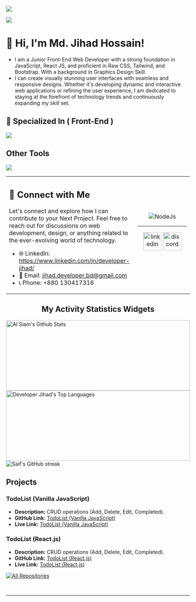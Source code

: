 ![](https://i.ibb.co/Y2KV7Y4/Linked-In-Cover-Design.gif)

![](https://komarev.com/ghpvc/?username=Developer-Jihad)

# 👋 Hi, I'm Md. Jihad Hossain!

- I am a Junior Front-End Web Developer with a strong foundation in JavaScript, React JS, and proficient in Raw CSS, Tailwind, and Bootstrap. With a background in Graphics Design Skill. </br>
- I can create visually stunning user interfaces with seamless and responsive designs. Whether it's developing dynamic and interactive web applications or refining the user experience, I am dedicated to staying at the forefront of technology trends and continuously expanding my skill set.

## 🧠 Specialized In ( Front-End )

<img src="https://skillicons.dev/icons?i=html,css,tailwind,bootstrap,js,react,firebase,mongodb,express,nodejs," />

## Other Tools

<img src="https://skillicons.dev/icons?i=vscode,figma,vite,vercel,netlify,illustrator,photoshop," />

<table>
<tr>
<td>
<h2>🔗 Connect with Me</h2>
<p>
Let's connect and explore how I can contribute to your Next Project. Feel free to reach out for discussions on web development, design, or anything related to the ever-evolving world of technology.</p>

- 🌐 LinkedIn: https://www.linkedin.com/in/developer-jihad/
- 📧 Email: jihad.developer.bd@gmail.com
- 📞 Phone: +880 130417316

</td>
<td width="30%" align="center">
<img src="https://encrypted-tbn0.gstatic.com/images?q=tbn:ANd9GcRJAurr5ws458IO_ts5GT84SAAFQvqmiW_otZU0n-EtzrAYNXksA5rwBnALDp5kma8X55w&usqp=CAU" alt="NodeJs" with="400px">
<hr/>
<p >
<a href="https://www.linkedin.com/in/developer-jihad/" target="blank"><img align="center" src="https://user-images.githubusercontent.com/88904952/234979284-68c11d7f-1acc-4f0c-ac78-044e1037d7b0.png" alt="linkedin" height="50" /></a> 
<a href="https://discord.gg/__hazzaz" target="blank"><img align="center" src="https://user-images.githubusercontent.com/88904952/234982627-019fd336-6248-453c-9b05-97c13fd1d207.png" alt="discord" height="50" /></a>
</p>
</td>
</tr>
</table>

<h2 align="center">My Activity Statistics Widgets</h2>




<img alt="Al Siam's Github Stats" src="https://denvercoder1-github-readme-stats.vercel.app/api?username=Developer-Jihad&show_icons=true&count_private=true&theme=react&border_color=7F3FBF&bg_color=0D1117&title_color=F85D7F&icon_color=F8D866" height="192px" width="100%"/>

<img alt="Developer Jihad's Top Languages" src="https://denvercoder1-github-readme-stats.vercel.app/api/top-langs/?username=Developer-Jihad&langs_count=8&layout=compact&theme=react&border_color=7F3FBF&bg_color=0D1117&title_color=F85D7F&icon_color=F8D866" height="192px" width="100%"/>

<img src="https://github-readme-streak-stats.herokuapp.com/?user=Developer-Jihad&theme=radical&border=7F3FBF&background=0D1117" alt="Saif's GitHub streak"/>

## Projects

### TodoList (Vanilla JavaScript)

- **Description:** CRUD operations (Add, Delete, Edit, Completed).
- **GitHub Link:** [TodoList (Vanilla JavaScript)](https://github.com/RashedAbdullah/LogicBuild/tree/main/TodoList)
- **Live Link:** [TodoList (Vanilla JavaScript)](https://logic-build.vercel.app)

### TodoList (React.js)

- **Description:** CRUD operations (Add, Delete, Edit, Completed).
- **GitHub Link:** [TodoList (React.js)](https://github.com/habib16247/Reducer-TodoApp)
- **Live Link:** [TodoList (React.js)](https://reducer-todo-app-ashy.vercel.app/)

<p align="left">
  <a href="https://github.com/alsiam?tab=repositories" target="_blank"><img alt="All Repositories" title="All Repositories" src="https://img.shields.io/badge/-All%20Repos-2962FF?style=for-the-badge&logo=koding&logoColor=white"/></a>
</p>

<br/>
<hr/>
<br/>



<!---
<div style="display: flex; gap: 2rem;">
<img src="https://i.ibb.co/fQgM3xT/4781249.webp" alt="Html" height="50">
<img src="https://i.ibb.co/mC6xnTP/pngwing-com-2.png" alt="CSS" height="50">
<img src="https://i.ibb.co/9TZ5v54/New-Project-3.png" alt="JavaScript" height="50">
<img src="https://i.ibb.co/hM3rM1v/New-Project-6.png" alt="react" height="50">
<img src="https://i.ibb.co/C8FJ80X/pngwing-com-6.png" alt="Bootstrap" height="50">
<img src="https://i.ibb.co/zX1ws7q/New-Project-2.png" alt="Tailwind" height="50"> </br>
<img src="https://i.ibb.co/CHtY7xJ/pngwing-com-12.png" alt="Mongo" height="50">
<img src="https://i.ibb.co/RjtdC1y/New-Project-4.png" alt="Firebase" height="50">
<img src="https://i.ibb.co/2jM3X3F/pngwing-com-13.png" alt="Express" height="50">
<img src="https://i.ibb.co/ZgYLcpw/axios2.png" alt="Axios" height="50">
<img src="https://i.ibb.co/NsXNxVZ/New-Project-7.png" alt="NodeJs" height="50">

</div>



<p align="center">
<table align="center" width="100%">
<tr border="none">
<td width="50%" align="center">
  
  <img align="center"  src="https://github-readme-stats.vercel.app/api?username=Developer-Jihad&theme=dark&show_icons=true&count_private=true" />
  <br></br>
  <img  title="🔥 Get streak stats for your profile at git.io/streak-stats" alt="Mark streak" src="https://github-readme-streak-stats.herokuapp.com/?user=Developer-Jihad&theme=dark&hide_border=false" /> 
</td>
<td width="50%" align="center">
  <img width="100%" align="center"  src="https://github-readme-stats.anuraghazra1.vercel.app/api/top-langs/?username=Developer-Jihad&theme=dark&hide_border=false&no-bg=true&no-frame=true&langs_count=10"/>
  </td>
</tr>
</table>


--->


